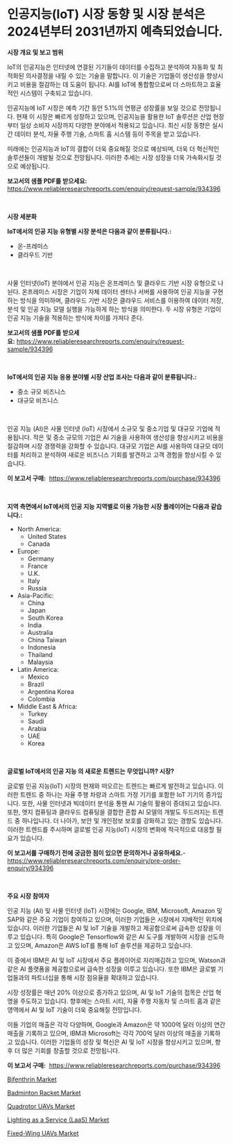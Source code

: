 <p><h1>인공지능(IoT) 시장 동향 및 시장 분석은 2024년부터 2031년까지 예측되었습니다.</h1></p><p><strong>시장 개요 및 보고 범위</strong></p>
<p><p>IoT의 인공지능은 인터넷에 연결된 기기들이 데이터를 수집하고 분석하여 자동화 및 최적화된 의사결정을 내릴 수 있는 기술을 말합니다. 이 기술은 기업들이 생산성을 향상시키고 비용을 절감하는 데 도움이 됩니다. AI를 IoT에 통합함으로써 더 스마트하고 효율적인 시스템이 구축되고 있습니다.</p><p>인공지능에 IoT 시장은 예측 기간 동안 5.1%의 연평균 성장률을 보일 것으로 전망됩니다. 현재 이 시장은 빠르게 성장하고 있으며, 인공지능을 활용한 IoT 솔루션은 산업 현장부터 일상 소비자 시장까지 다양한 분야에서 적용되고 있습니다. 최신 시장 동향은 실시간 데이터 분석, 자율 주행 기술, 스마트 홈 시스템 등이 주목을 받고 있습니다.</p><p>미래에는 인공지능과 IoT의 결합이 더욱 중요해질 것으로 예상되며, 더욱 더 혁신적인 솔루션들이 개발될 것으로 전망됩니다. 이러한 추세는 시장 성장을 더욱 가속화시킬 것으로 예상됩니다.</p></p>
<p><strong>보고서의 샘플 PDF를 받으세요:</strong> <a href="https://www.reliableresearchreports.com/enquiry/request-sample/934396">https://www.reliableresearchreports.com/enquiry/request-sample/934396</a></p>
<p>&nbsp;</p>
<p><strong>시장 세분화</strong></p>
<p><strong>IoT에서의 인공 지능 유형별 시장 분석은 다음과 같이 분류됩니다.:</strong></p>
<p><ul><li>온-프레미스</li><li>클라우드 기반</li></ul></p>
<p>&nbsp;</p>
<p><p>사물 인터넷(IoT) 분야에서 인공 지능은 온프레미스 및 클라우드 기반 시장 유형으로 나뉜다. 온프레미스 시장은 기업이 자체 데이터 센터나 서버를 사용하여 인공 지능을 구현하는 방식을 의미하며, 클라우드 기반 시장은 클라우드 서비스를 이용하여 데이터 저장, 분석 및 인공 지능 모델 실행을 가능하게 하는 방식을 의미한다. 두 시장 유형은 기업이 인공 지능 기술을 적용하는 방식에 차이를 가져다 준다.</p></p>
<p><strong>보고서의 샘플 PDF를 받으세요:</strong>&nbsp;<a href="https://www.reliableresearchreports.com/enquiry/request-sample/934396">https://www.reliableresearchreports.com/enquiry/request-sample/934396</a></p>
<p>&nbsp;</p>
<p><strong> IoT에서의 인공 지능 응용 분야별 시장 산업 조사는 다음과 같이 분류됩니다.:</strong></p>
<p><ul><li>중소 규모 비즈니스</li><li>대규모 비즈니스</li></ul></p>
<p>&nbsp;</p>
<p><p>인공 지능 (AI)은 사물 인터넷 (IoT) 시장에서 소규모 및 중소기업 및 대규모 기업에 적용됩니다. 작은 및 중소 규모의 기업은 AI 기술을 사용하여 생산성을 향상시키고 비용을 절감하며 시장 경쟁력을 강화할 수 있습니다. 대규모 기업은 AI를 사용하여 대규모 데이터를 처리하고 분석하여 새로운 비즈니스 기회를 발견하고 고객 경험을 향상시킬 수 있습니다.</p></p>
<p><strong>이 보고서 구매:</strong>&nbsp; <a href="https://www.reliableresearchreports.com/purchase/934396">https://www.reliableresearchreports.com/purchase/934396</a></p>
<p>&nbsp;</p>
<p><strong>지역 측면에서 IoT에서의 인공 지능 지역별로 이용 가능한 시장 플레이어는 다음과 같습니다.:</strong></p>
<p><ul>
    <li>
        North America:
        <ul>
            <li>United States</li>
            <li>Canada</li>
        </ul>
    </li>
    <li>
        Europe:
        <ul>
            <li>Germany</li>
            <li>France</li>
            <li>U.K.</li>
            <li>Italy</li>
            <li>Russia</li>
        </ul>
    </li>
    <li>
        Asia-Pacific:
        <ul>
            <li>China</li>
            <li>Japan</li>
            <li>South Korea</li>
            <li>India</li>
            <li>Australia</li>
            <li>China Taiwan</li>
            <li>Indonesia</li>
            <li>Thailand</li>
            <li>Malaysia</li>
        </ul>
    </li>
    <li>
        Latin America:
        <ul>
            <li>Mexico</li>
            <li>Brazil</li>
            <li>Argentina Korea</li>
            <li>Colombia</li>
        </ul>
    </li>
    <li>
        Middle East & Africa:
        <ul>
            <li>Turkey</li>
            <li>Saudi</li>
            <li>Arabia</li>
            <li>UAE</li>
            <li>Korea</li>
        </ul>
    </li>
    </ul></p>
<p>&nbsp;</p>
<p><strong>글로벌 IoT에서의 인공 지능 의 새로운 트렌드는 무엇입니까? 시장?</strong></p>
<p><p>글로벌 인공 지능(IoT) 시장의 현재와 떠오르는 트렌드는 빠르게 발전하고 있습니다. 이러한 트렌드 중 하나는 자율 주행 차량과 스마트 가정 기기를 포함한 IoT 기기의 증가입니다. 또한, 사물 인터넷과 빅데이터 분석을 통핸 AI 기술의 활용이 증대되고 있습니다. 또한, 엣지 컴퓨팅과 클라우드 컴퓨팅을 결합한 혼합 AI 모델의 개발도 두드러지는 트렌드 중 하나입니다. 더 나아가, 보안 및 개인정보 보호를 강화하고 있는 경향도 있습니다. 이러한 트렌드를 주시하며 글로벌 인공 지능(IoT) 시장의 변화에 적극적으로 대응할 필요가 있습니다.</p></p>
<p><strong>이 보고서를 구매하기 전에 궁금한 점이 있으면 문의하거나 공유하세요.</strong>- <a href="https://www.reliableresearchreports.com/enquiry/pre-order-enquiry/934396">https://www.reliableresearchreports.com/enquiry/pre-order-enquiry/934396</a></p>
<p>&nbsp;</p>
<p><strong>주요 시장 참여자</strong></p>
<p><p>인공 지능 (AI) 및 사물 인터넷 (IoT) 시장에는 Google, IBM, Microsoft, Amazon 및 SAP와 같은 주요 기업이 참여하고 있으며, 이러한 기업들은 시장에서 지배적인 위치에 있습니다. 이러한 기업들은 AI 및 IoT 기술을 개발하고 제공함으로써 급속한 성장을 이루고 있습니다. 특히 Google은 Tensorflow와 같은 AI 도구를 개발하여 시장을 선도하고 있으며, Amazon은 AWS IoT를 통해 IoT 솔루션을 제공하고 있습니다.</p><p>이 중에서 IBM은 AI 및 IoT 시장에서 주요 플레이어로 자리매김하고 있으며, Watson과 같은 AI 플랫폼을 제공함으로써 급속한 성장을 이루고 있습니다. 또한 IBM은 글로벌 기업들과의 파트너십을 통해 시장 점유율을 확대하고 있습니다.</p><p>시장 성장률은 매년 20% 이상으로 증가하고 있으며, AI 및 IoT 기술의 접목은 산업 혁명을 주도하고 있습니다. 향후에는 스마트 시티, 자율 주행 자동차 및 스마트 홈과 같은 영역에서 AI 및 IoT 기술이 더욱 중요해질 전망입니다.</p><p>이들 기업의 매출은 각각 다양하며, Google과 Amazon은 약 1000억 달러 이상의 연간 매출을 기록하고 있으며, IBM과 Microsoft는 각각 700억 달러 이상의 매출을 기록하고 있습니다. 이러한 기업들의 성장 및 혁신은 AI 및 IoT 시장을 향상시키고 있으며, 향후 더 많은 기회를 창출할 것으로 전망됩니다.</p></p>
<p><strong>이 보고서 구매:</strong>&nbsp;&nbsp;<a href="https://www.reliableresearchreports.com/purchase/934396">https://www.reliableresearchreports.com/purchase/934396</a></p>
<p><p><a href="https://view.publitas.com/reportprime-1/bifenthrin-market-research-report-reveals-the-latest-trends-and-opportunities-of-this-market-for-period-from-2024-2031/">Bifenthrin Market</a></p><p><a href="https://view.publitas.com/reportprime-1/badminton-racket-market-with-the-goal-of-estimating-the-market-size-and-future-growth-potential-of-various-market-segments-based-on-component-applications-end-user-and-region/">Badminton Racket Market</a></p><p><a href="https://picayune-night-cbd.notion.site/Quadrotor-UAVs-Market-Provides-Detailed-Segmentation-of-this-Market-based-on-Type-Application-and--df0d26b7bb604a93b7534449dfe12385">Quadrotor UAVs Market</a></p><p><a href="https://github.com/shotows/Market-Research-Report-List-1/blob/main/lighting-as-a-service-laas-market.md">Lighting as a Service (LaaS) Market</a></p><p><a href="https://artistic-helicopter-ca9.notion.site/Fixed-Wing-UAVs-Market-Size-Focuses-on-Market-Dynamics-In-Depth-Analysis-and-Future-Projections-of--cd956a00d9a841aeaa024f5deecd651a">Fixed-Wing UAVs Market</a></p></p>
